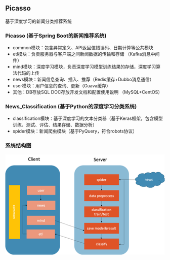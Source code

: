 ## Picasso

基于深度学习的新闻分类推荐系统

### Picasso (基于Spring Boot的新闻推荐系统)

- common模块：包含异常定义、API返回值错误码、日期计算等公共模块
- etl模块：负责服务器与客户端之间新闻数据的传输和存储 （Kafka消息中间件）
- mind模块：深度学习模块，负责深度学习模型训练结果的存储，深度学习算法代码的上传
- news模块：新闻信息查询、插入、推荐（Redis缓存+Dubbo消息通信）
- user模块：用户信息的查询、更新（Guava缓存）
- 其他：DB存放SQL DOC存放开发文档和配置使用说明 （MySQL+CentOS）

### News_Classification (基于Python的深度学习分类系统)

- classification模块：基于深度学习的文本分类器（基于Keras框架，包含模型训练、测试、评估、结果存储、数据分析）
- spider模块：新闻爬虫模块（基于PyQuery，符合robots协议）

### 系统结构图

![系统结构图](./Picasso/DOC/image/framework.png)
